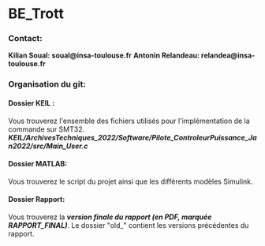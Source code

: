 # BE_Trott  

### Contact: 
__Kilian Soual: soual@insa-toulouse.fr__
__Antonin Relandeau: relandea@insa-toulouse.fr__

### Organisation du git:  

#### Dossier KEIL :  

Vous trouverez l'ensemble des fichiers utilisés pour l'implémentation de la commande sur SMT32.
**_KEIL/ArchivesTechniques_2022/Software/Pilote_ControleurPuissance_Jan2022/src/Main_User.c_**  

#### Dossier MATLAB:  

Vous trouverez le script du projet ainsi que les différents modèles Simulink.

#### Dossier Rapport:  

Vous trouverez la **_version finale du rapport (en PDF, marquée RAPPORT_FINAL)_**.
Le dossier "old_" contient les versions précédentes du rapport.  
